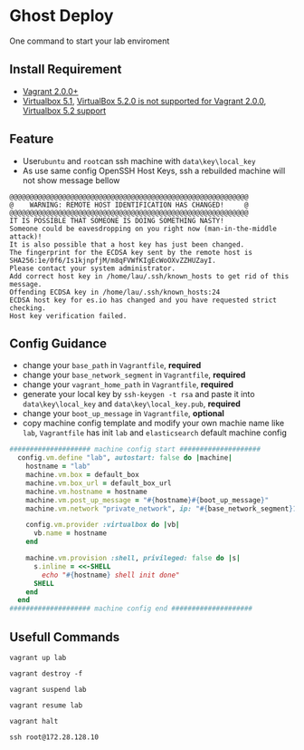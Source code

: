 # Ghost Deploy
One command to start your lab enviroment

## Install Requirement
- [Vagrant 2.0.0+](https://www.vagrantup.com/)
- [Virtualbox 5.1](https://www.virtualbox.org/), [VirtualBox 5.2.0 is not supported for Vagrant 2.0.0](https://github.com/hashicorp/vagrant/issues/9075), [Virtualbox 5.2 support](https://github.com/hashicorp/vagrant/pull/8955)

## Feature
- User`ubuntu` and `root`can ssh machine with `data\key\local_key`
- As use same config OpenSSH Host Keys, ssh a rebuilded machine will not show message bellow
```
@@@@@@@@@@@@@@@@@@@@@@@@@@@@@@@@@@@@@@@@@@@@@@@@@@@@@@@@@@@
@    WARNING: REMOTE HOST IDENTIFICATION HAS CHANGED!     @
@@@@@@@@@@@@@@@@@@@@@@@@@@@@@@@@@@@@@@@@@@@@@@@@@@@@@@@@@@@
IT IS POSSIBLE THAT SOMEONE IS DOING SOMETHING NASTY!
Someone could be eavesdropping on you right now (man-in-the-middle attack)!
It is also possible that a host key has just been changed.
The fingerprint for the ECDSA key sent by the remote host is
SHA256:1e/0f6/Is1kjnpfjM/m8qFVWfKIgEcWoOXvZZHUZayI.
Please contact your system administrator.
Add correct host key in /home/lau/.ssh/known_hosts to get rid of this message.
Offending ECDSA key in /home/lau/.ssh/known_hosts:24
ECDSA host key for es.io has changed and you have requested strict checking.
Host key verification failed.
```

## Config Guidance
- change your `base_path` in `Vagrantfile`, **required**
- change your `base_network_segment` in `Vagrantfile`, **required**
- change your `vagrant_home_path` in `Vagrantfile`, **required**
- generate your local key by `ssh-keygen -t rsa` and paste it into `data\key\local_key` and `data\key\local_key.pub`, **required**
- change your `boot_up_message` in `Vagrantfile`, **optional**
- copy machine config template and modify your own machie name like `lab`, `Vagrantfile` has init `lab` and `elasticsearch` default machine config
```ruby
#################### machine config start ####################
  config.vm.define "lab", autostart: false do |machine|
    hostname = "lab"
    machine.vm.box = default_box
    machine.vm.box_url = default_box_url
    machine.vm.hostname = hostname
    machine.vm.post_up_message = "#{hostname}#{boot_up_message}"
    machine.vm.network "private_network", ip: "#{base_network_segment}10"

    config.vm.provider :virtualbox do |vb|
      vb.name = hostname
    end

    machine.vm.provision :shell, privileged: false do |s|
      s.inline = <<-SHELL
        echo "#{hostname} shell init done"
      SHELL
    end
  end
#################### machine config end ####################
```

## Usefull Commands
```shell
vagrant up lab

vagrant destroy -f

vagrant suspend lab

vagrant resume lab

vagrant halt

ssh root@172.28.128.10
```
